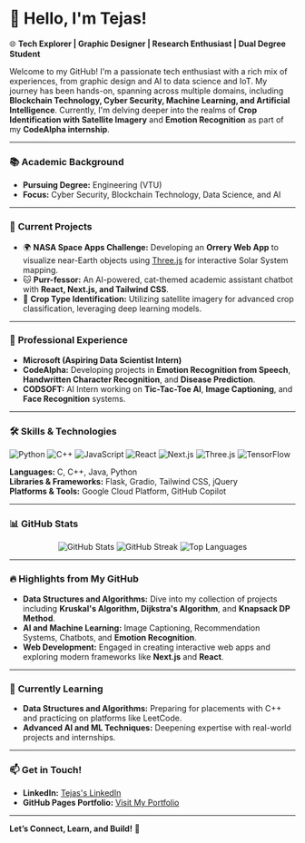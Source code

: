# 👋 Hello, I'm Tejas!

🌐 **Tech Explorer | Graphic Designer | Research Enthusiast | Dual Degree Student**

Welcome to my GitHub! I'm a passionate tech enthusiast with a rich mix of experiences, from graphic design and AI to data science and IoT. My journey has been hands-on, spanning across multiple domains, including **Blockchain Technology, Cyber Security, Machine Learning, and Artificial Intelligence**. Currently, I'm delving deeper into the realms of **Crop Identification with Satellite Imagery** and **Emotion Recognition** as part of my **CodeAlpha internship**.

---

### 📚 **Academic Background**
- **Pursuing Degree:** Engineering (VTU)
- **Focus:** Cyber Security, Blockchain Technology, Data Science, and AI

---

### 🚀 **Current Projects**
- 🌍 **NASA Space Apps Challenge:** Developing an **Orrery Web App** to visualize near-Earth objects using [Three.js](https://threejs.org/) for interactive Solar System mapping.
- 🐱 **Purr-fessor:** An AI-powered, cat-themed academic assistant chatbot with **React, Next.js, and Tailwind CSS**.
- 🌾 **Crop Type Identification:** Utilizing satellite imagery for advanced crop classification, leveraging deep learning models.

---

### 💼 **Professional Experience**
- **Microsoft (Aspiring Data Scientist Intern)**
- **CodeAlpha:** Developing projects in **Emotion Recognition from Speech**, **Handwritten Character Recognition**, and **Disease Prediction**.
- **CODSOFT:** AI Intern working on **Tic-Tac-Toe AI**, **Image Captioning**, and **Face Recognition** systems.

---

### 🛠️ **Skills & Technologies**
![Python](https://img.shields.io/badge/Python-3776AB?style=for-the-badge&logo=python&logoColor=white)
![C++](https://img.shields.io/badge/C++-00599C?style=for-the-badge&logo=cplusplus&logoColor=white)
![JavaScript](https://img.shields.io/badge/JavaScript-323330?style=for-the-badge&logo=javascript&logoColor=F7DF1E)
![React](https://img.shields.io/badge/React-20232A?style=for-the-badge&logo=react&logoColor=61DAFB)
![Next.js](https://img.shields.io/badge/Next.js-000000?style=for-the-badge&logo=nextdotjs&logoColor=white)
![Three.js](https://img.shields.io/badge/Three.js-000000?style=for-the-badge&logo=threedotjs&logoColor=white)
![TensorFlow](https://img.shields.io/badge/TensorFlow-FF6F00?style=for-the-badge&logo=tensorflow&logoColor=white)

**Languages:** C, C++, Java, Python  
**Libraries & Frameworks:** Flask, Gradio, Tailwind CSS, jQuery  
**Platforms & Tools:** Google Cloud Platform, GitHub Copilot

---

### 📊 **GitHub Stats**
<p align="center">
  <img src="https://github-readme-stats.vercel.app/api?username=https://github.com/TejasVijaya74/&show_icons=true&theme=radical&count_private=true" alt="GitHub Stats" />
  <img src="https://github-readme-streak-stats.herokuapp.com/?user=https://github.com/TejasVijaya74/&theme=radical" alt="GitHub Streak" />
  <img src="https://github-readme-stats.vercel.app/api/top-langs/?username=https://github.com/TejasVijaya74/&layout=compact&theme=radical" alt="Top Languages" />
</p>

---

### 🔥 **Highlights from My GitHub**
- **Data Structures and Algorithms:** Dive into my collection of projects including **Kruskal's Algorithm, Dijkstra's Algorithm**, and **Knapsack DP Method**.
- **AI and Machine Learning:** Image Captioning, Recommendation Systems, Chatbots, and **Emotion Recognition**.
- **Web Development:** Engaged in creating interactive web apps and exploring modern frameworks like **Next.js** and **React**.

---

### 🌱 **Currently Learning**
- **Data Structures and Algorithms:** Preparing for placements with C++ and practicing on platforms like LeetCode.
- **Advanced AI and ML Techniques:** Deepening expertise with real-world projects and internships.

---

### 📫 **Get in Touch!**
- **LinkedIn:** [Tejas's LinkedIn](https://www.linkedin.com/in/tejas-vijaya74/)
- **GitHub Pages Portfolio:** [Visit My Portfolio](https://TejasVijaya74.github.io/)

---

**Let’s Connect, Learn, and Build!** 🚀

